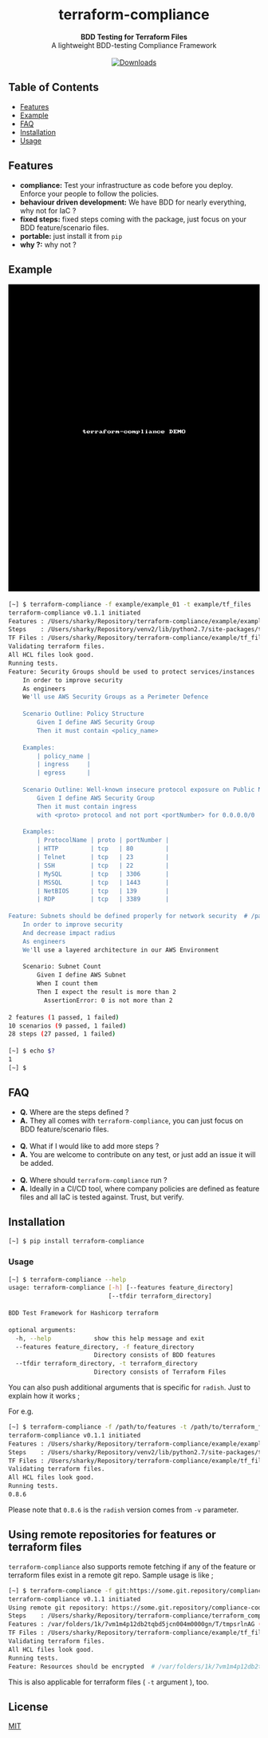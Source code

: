 <h1 align="center">terraform-compliance</h1>

<div align="center">
  <strong>BDD Testing for Terraform Files</strong>
</div>
<div align="center">
  A lightweight BDD-testing Compliance Framework 
</div>

<br />

<div align="center">
  <!-- Build Status -->
  <!--
  <a href="https://travis-ci.org/eerkunt/terraform-compliance">
    <img src="https://img.shields.io/travis/eerkunt/terraform-compliance/master.svg?style=flat-square"
      alt="Build Status" />
  </a>
  -->

  <!-- Test Coverage -->
  <!--
  <a href="https://codecov.io/github/eerkunt/terraform-compliance">
    <img src="https://img.shields.io/codecov/c/github/eerkunt/terraform-compliance/master.svg?style=flat-square"
      alt="Test Coverage" />
  </a>
  -->

  <!-- Downloads -->
  <a href="https://pypi.org/project/terraform-compliance/">
    <img src="https://img.shields.io/pypi/v/terraform-compliance.svg"
      alt="Downloads" />
  </a>
</div>

## Table of Contents
- [Features](#features)
- [Example](#example)
- [FAQ](#faq)
- [Installation](#installation)
- [Usage](#usage)

## Features
- __compliance:__ Test your infrastructure as code before you deploy. Enforce your people to follow the policies.
- __behaviour driven development:__ We have BDD for nearly everything, why not for IaC ?
- __fixed steps:__ fixed steps coming with the package, just focus on your BDD feature/scenario files.
- __portable:__ just install it from `pip`
- __why ?:__ why not ?

## Example
![Example Run](terraform-compliance-demo.gif)
```sh
[~] $ terraform-compliance -f example/example_01 -t example/tf_files
terraform-compliance v0.1.1 initiated
Features : /Users/sharky/Repository/terraform-compliance/example/example_01
Steps    : /Users/sharky/Repository/venv2/lib/python2.7/site-packages/terraform_compliance/steps
TF Files : /Users/sharky/Repository/terraform-compliance/example/tf_files
Validating terraform files.
All HCL files look good.
Running tests.
Feature: Security Groups should be used to protect services/instances  # /path/to/example/example_01/aws/security_groups.feature
    In order to improve security
    As engineers
    We'll use AWS Security Groups as a Perimeter Defence

    Scenario Outline: Policy Structure
        Given I define AWS Security Group
        Then it must contain <policy_name>

    Examples:
        | policy_name |
        | ingress     |
        | egress      |

    Scenario Outline: Well-known insecure protocol exposure on Public Network for ingress traffic
        Given I define AWS Security Group
        Then it must contain ingress
        with <proto> protocol and not port <portNumber> for 0.0.0.0/0

    Examples:
        | ProtocolName | proto | portNumber |
        | HTTP         | tcp   | 80         |
        | Telnet       | tcp   | 23         |
        | SSH          | tcp   | 22         |
        | MySQL        | tcp   | 3306       |
        | MSSQL        | tcp   | 1443       |
        | NetBIOS      | tcp   | 139        |
        | RDP          | tcp   | 3389       |

Feature: Subnets should be defined properly for network security  # /path/to/example/example_01/aws/subnets.feature
    In order to improve security
    And decrease impact radius
    As engineers
    We'll use a layered architecture in our AWS Environment

    Scenario: Subnet Count
        Given I define AWS Subnet
        When I count them
        Then I expect the result is more than 2
          AssertionError: 0 is not more than 2

2 features (1 passed, 1 failed)
10 scenarios (9 passed, 1 failed)
28 steps (27 passed, 1 failed)

[~] $ echo $?
1
[~] $
```

## FAQ

- __Q.__ Where are the steps defined ?
- __A.__ They all comes with `terraform-compliance`, you can just focus on BDD feature/scenario files.
<br /><br />
- __Q.__ What if I would like to add more steps ?
- __A.__ You are welcome to contribute on any test, or just add an issue it will be added.
<br /><br />
- __Q.__ Where should `terraform-compliance` run ?
- __A.__ Ideally in a CI/CD tool, where company policies are defined as feature files and all IaC is tested against. Trust, but verify.

## Installation
```sh
[~] $ pip install terraform-compliance
```

### Usage
```sh
[~] $ terraform-compliance --help
usage: terraform-compliance [-h] [--features feature_directory]
                            [--tfdir terraform_directory]

BDD Test Framework for Hashicorp terraform

optional arguments:
  -h, --help            show this help message and exit
  --features feature_directory, -f feature_directory
                        Directory consists of BDD features
  --tfdir terraform_directory, -t terraform_directory
                        Directory consists of Terraform Files
```

You can also push additional arguments that is specific for `radish`. Just to explain how it works ;

For e.g.
```sh
[~] $ terraform-compliance -f /path/to/features -t /path/to/terraform_files -v
terraform-compliance v0.1.1 initiated
Features : /Users/sharky/Repository/terraform-compliance/example/example_01
Steps    : /Users/sharky/Repository/venv2/lib/python2.7/site-packages/terraform_compliance/steps
TF Files : /Users/sharky/Repository/terraform-compliance/example/tf_files
Validating terraform files.
All HCL files look good.
Running tests.
0.8.6
```
Please note that `0.8.6` is the `radish` version comes from `-v` parameter.

## Using remote repositories for features or terraform files
`terraform-compliance` also supports remote fetching if any of the feature or terraform files exist in a remote git repo. Sample usage is like ;

```sh
[~] $ terraform-compliance -f git:https://some.git.repository/compliance-code.git -t /path/to/terraform_files -v
terraform-compliance v0.1.1 initiated
Using remote git repository: https://some.git.repository/compliance-code.git
Steps    : /Users/sharky/Repository/terraform-compliance/terraform_compliance/steps
Features : /var/folders/1k/7vm1m4p12db2tqbd5jcn004m0000gn/T/tmpsrlnAG (https://some.git.repository/compliance-code.git)
TF Files : /Users/sharky/Repository/terraform-compliance/example/tf_files
Validating terraform files.
All HCL files look good.
Running tests.
Feature: Resources should be encrypted  # /var/folders/1k/7vm1m4p12db2tqbd5jcn004m0000gn/T/tmpsrlnAG/aws/encryption.feature
```

This is also applicable for terraform files ( `-t` argument ), too.


## License
[MIT](https://tldrlegal.com/license/mit-license)
